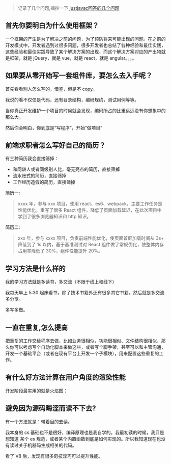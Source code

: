 > 记录了几个问题,摘抄一下 [justjavac回答的几个问题](http://react-china.org/t/justjavac/20694/85)

## 首先你要明白为什么使用框架？

一个框架的产生是为了解决之前的问题，为了预防将来可能出现的问题。在之前的开发模式中，开发者遇到过很多问题，很多开发者也总结了各种经验和最佳实践，这些经验和最佳实践导致了某个解决方案的出现，而这个解决方案对应的产出物就是框架，就是 jQuery，就是 vue，就是 react，就是 angular。。。。

## 如果要从零开始写一套组件库，要怎么去入手呢？

首先看看别人怎么写的，借鉴，但是不 copy。

我说的看不仅仅是代码，还有目录结构，编码规约，测试用例等等。

当你真正开发维护一个项目的时候就会发现，编码所占的比重远远没有你想象中的那么大。

然后你会明白，你到底是“写程序”，开始“做项目”

## 前端求职者怎么写好自己的简历？

有三种简历我会直接筛掉：

- 和同龄人或者同级别人比，毫无亮点的简历，直接筛掉
- 流水账式的简历，直接筛掉
- 工作经历造假的简历，直接筛掉

简历一:
> xxxx 年，参与 xxx 项目，使用 react、es6、webpack，主要工作任务是性能优化，重写了很多 React 组件，降低了页面加载延迟，在此次项目中学到了很多浏览器知识和 http 知识。

简历二:
> xxx 年，参与 xxxx 项目，负责前端性能优化，使页面首屏加载时间从 3s+ 降低到了 1s 以内，基于基准测试对 React 组件做了常规优化，使整体内存占用率降低了 30%，组件性能提升 20%。

## 学习方法是什么样的

我的学习方法就是多读书，多交流（不限于线上和线下）

我每天早上 5:30 起床看书，除了技术书籍外还有很多其它书籍。然后就是多交流多分享。

多写多做。

## 一直在重复,怎么提高
把重复的工作交给程序去做，比如业务很相似，功能很相似、文件结构很相似，那么你可以考虑写个自动化脚本来做这些，或者写个脚手架，甚至可以和主管沟通，开发一个基础平台（或者在现有平台上开发一个子模块），用来配置这些重复的工作。

## 有什么好方法计算在用户角度的渲染性能

开发阶段最实用的就是火焰图：

## 避免因为源码晦涩而读不下去?
有一个方法就是：带着目的去读。

我本身的 cs 基础也不是很好，编译原理也是我自学的。我最初读的时候，我只是想知道 某个 es 规范，或者某个内置函数到底是如何实现的。所以我知道现在也没有读过关于机器码生成相关的代码。

看了 V8 后，发现有很多奇技淫巧可以提升性能。